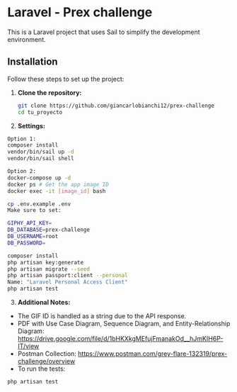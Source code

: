 # Laravel - Prex challenge
This is a Laravel project that uses Sail to simplify the development environment.


## Installation

Follow these steps to set up the project:

1. **Clone the repository:**

   ```bash
   git clone https://github.com/giancarlobianchi12/prex-challenge
   cd tu_proyecto

2. **Settings:**

  ```bash
  Option 1:
  composer install
  vendor/bin/sail up -d
  vendor/bin/sail shell

  Option 2:
  docker-compose up -d
  docker ps # Get the app image ID
  docker exec -it [image_id] bash

  cp .env.example .env
  Make sure to set:

  GIPHY_API_KEY=
  DB_DATABASE=prex-challenge
  DB_USERNAME=root
  DB_PASSWORD=

  composer install
  php artisan key:generate
  php artisan migrate --seed
  php artisan passport:client --personal
  Name: "Laravel Personal Access Client"
  php artisan test
  ```
3. **Additional Notes:**

- The GIF ID is handled as a string due to the API response.
- PDF with Use Case Diagram, Sequence Diagram, and Entity-Relationship Diagram: https://drive.google.com/file/d/1bHKXkgMEfujFmanakOd__hJmKIH6P-IT/view
- Postman Collection: https://www.postman.com/grey-flare-132319/prex-challenge/overview
- To run the tests:
```
php artisan test
